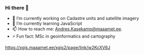 ### Hi there 👋
- 🔭 I’m currently working on Cadastre units and satellite imagery
- 🌱 I’m currently learning JavaScript
- 📫 How to reach me: Andres.Kasekamp@maaamet.ee.
- ⚡ Fun fact: MSc in geoinformatics and cartography

https://xgis.maaamet.ee/xgis2/page/link/w2KcXV6J
